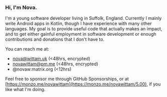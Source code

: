 ### Hi, I'm Nova.

I'm a young software developer living in Suffolk, England.
Currently I mainly write Android apps in Kotlin, though I have experience with many other languages.
My goal is to provide useful code that actually makes an impact, and to get either gainful employment in software development or enough contributions and donations that I don't have to.

You can reach me at:
- nova@wittam.uk (<48hrs, encrypted)
- novawittam@pm.me (<48hrs, encrypted)
- @novaw:matrix.org (<12hrs)

Feel free to sponsor me through GitHub Sponsorships, or at [https://monzo.me/novawittam](https://monzo.me/novawittam/5.00), if you like what I'm doing.

<!--
**Not-Super-Nova/Not-Super-Nova** is a ✨ _special_ ✨ repository because its `README.md` (this file) appears on your GitHub profile.

Here are some ideas to get you started:

- 🔭 I’m currently working on ...
- 🌱 I’m currently learning ...
- 👯 I’m looking to collaborate on ...
- 🤔 I’m looking for help with ...
- 💬 Ask me about ...
- 📫 How to reach me: ...
- 😄 Pronouns: ...
- ⚡ Fun fact: ...
-->
